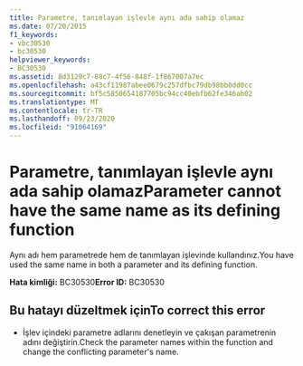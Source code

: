 ```yaml
---
title: Parametre, tanımlayan işlevle aynı ada sahip olamaz
ms.date: 07/20/2015
f1_keywords:
- vbc30530
- bc30530
helpviewer_keywords:
- BC30530
ms.assetid: 8d3129c7-88c7-4f56-848f-1f867007a7ec
ms.openlocfilehash: a43cf11987abee0679c257dfbc79db98bb0dd0cc
ms.sourcegitcommit: bf5c5850654187705bc94cc40ebfb62fe346ab02
ms.translationtype: MT
ms.contentlocale: tr-TR
ms.lasthandoff: 09/23/2020
ms.locfileid: "91064169"
---
```

# <a name="parameter-cannot-have-the-same-name-as-its-defining-function"></a><span data-ttu-id="48a20-102">Parametre, tanımlayan işlevle aynı ada sahip olamaz</span><span class="sxs-lookup"><span data-stu-id="48a20-102">Parameter cannot have the same name as its defining function</span></span>

<span data-ttu-id="48a20-103">Aynı adı hem parametrede hem de tanımlayan işlevinde kullandınız.</span><span class="sxs-lookup"><span data-stu-id="48a20-103">You have used the same name in both a parameter and its defining function.</span></span>  
  
 <span data-ttu-id="48a20-104">**Hata kimliği:** BC30530</span><span class="sxs-lookup"><span data-stu-id="48a20-104">**Error ID:** BC30530</span></span>  
  
## <a name="to-correct-this-error"></a><span data-ttu-id="48a20-105">Bu hatayı düzeltmek için</span><span class="sxs-lookup"><span data-stu-id="48a20-105">To correct this error</span></span>  
  
- <span data-ttu-id="48a20-106">İşlev içindeki parametre adlarını denetleyin ve çakışan parametrenin adını değiştirin.</span><span class="sxs-lookup"><span data-stu-id="48a20-106">Check the parameter names within the function and change the conflicting parameter's name.</span></span>
